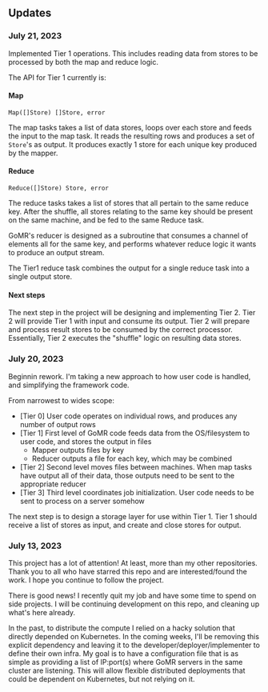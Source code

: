 ## Updates

### July 21, 2023

Implemented Tier 1 operations.
This includes reading data from stores to be processed by both the map and reduce logic.

The API for Tier 1 currently is:

#### Map

`Map([]Store) []Store, error`

The map tasks takes a list of data stores, loops over each store and feeds the input to the map task.
It reads the resulting rows and produces a set of `Store`'s as output.
It produces exactly 1 store for each unique key produced by the mapper.

#### Reduce
`Reduce([]Store) Store, error`

The reduce tasks takes a list of stores that all pertain to the same reduce key.
After the shuffle, all stores relating to the same key should be present on the same machine, and be fed to the same Reduce task.

GoMR's reducer is designed as a subroutine that consumes a channel of elements all for the same key, and performs whatever reduce logic it wants to produce an output stream.

The Tier1 reduce task combines the output for a single reduce task into a single output store.

#### Next steps

The next step in the project will be designing and implementing Tier 2.
Tier 2 will provide Tier 1 with input and consume its output.
Tier 2 will prepare and process result stores to be consumed by the correct processor.
Essentially, Tier 2 executes the "shuffle" logic on resulting data stores.

### July 20, 2023

Beginnin rework.
I'm taking a new approach to how user code is handled, and simplifying the framework code.

From narrowest to wides scope:
- [Tier 0] User code operates on individual rows, and produces any number of output rows
- [Tier 1] First level of GoMR code feeds data from the OS/filesystem to user code, and stores the output in files
  - Mapper outputs files by key
  - Reducer outputs a file for each key, which may be combined
- [Tier 2] Second level moves files between machines. When map tasks have output all of their data, those outputs need to be sent to the appropriate reducer
- [Tier 3] Third level coordinates job initialization. User code needs to be sent to process on a server somehow

The next step is to design a storage layer for use within Tier 1.
Tier 1 should receive a list of stores as input, and create and close stores for output.

### July 13, 2023

This project has a lot of attention! At least, more than my other repositories.
Thank you to all who have starred this repo and are interested/found the work.
I hope you continue to follow the project.

There is good news! I recently quit my job and have some time to spend on side projects.
I will be continuing development on this repo, and cleaning up what's here already.

In the past, to distribute the compute I relied on a hacky solution that directly depended on Kubernetes.
In the coming weeks, I'll be removing this explicit dependency and leaving it to the developer/deployer/implementer to define their own infra.
My goal is to have a configuration file that is as simple as providing a list of IP:port(s) where GoMR servers in the same cluster are listening.
This will allow flexible distributed deployments that could be dependent on Kubernetes, but not relying on it.
